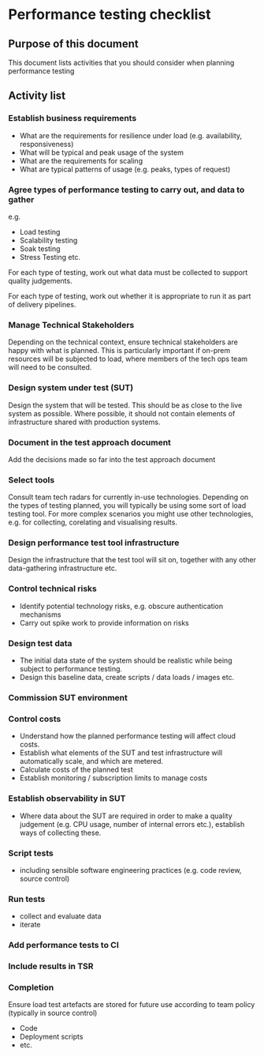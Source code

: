 # Performance testing checklist

## Purpose of this document
This document lists activities that you should consider when planning performance testing

## Activity list

### Establish business requirements
- What are the requirements for resilience under load (e.g. availability, responsiveness)
- What will be typical and peak usage of the system
- What are the requirements for scaling
- What are typical patterns of usage (e.g. peaks, types of request)

### Agree types of performance testing to carry out, and data to gather
e.g.
- Load testing
- Scalability testing
- Soak testing
- Stress Testing
etc.

For each type of testing, work out what data must be collected to support quality judgements.

For each type of testing, work out whether it is appropriate to run it as part of delivery pipelines.

### Manage Technical Stakeholders
Depending on the technical context, ensure technical stakeholders are happy with what is planned.  This is particularly important if on-prem resources will be subjected to load, where members of the tech ops team will need to be consulted.

### Design system under test (SUT)
Design the system that will be tested.  This should be as close to the live system as possible.  Where possible, it should not contain elements of infrastructure shared with production systems.

### Document in the test approach document
Add the decisions made so far into the test approach document
 
### Select tools
Consult team tech radars for currently in-use technologies.
Depending on the types of testing planned, you will typically be using some sort of load testing tool.  For more complex scenarios you might use other technologies, e.g. for collecting, corelating and visualising results.
 
### Design performance test tool infrastructure
Design the infrastructure that the test tool will sit on, together with any other data-gathering infrastructure etc.

### Control technical risks
- Identify potential technology risks, e.g. obscure authentication mechanisms
- Carry out spike work to provide information on risks

### Design test data
- The initial data state of the system should be realistic while being subject to performance testing.
- Design this baseline data, create scripts / data loads / images etc.

### Commission SUT environment
 
### Control costs
- Understand how the planned performance testing will affect cloud costs.
- Establish what elements of the SUT and test infrastructure will automatically scale, and which are metered.  
- Calculate costs of the planned test
- Establish monitoring / subscription limits to manage costs

### Establish observability in SUT
- Where data about the SUT are required in order to make a quality judgement (e.g. CPU usage, number of internal errors etc.), establish ways of collecting these.

### Script tests
- including sensible software engineering practices (e.g. code review, source control)

### Run tests
- collect and evaluate data
- iterate

### Add performance tests to CI

### Include results in TSR

### Completion
Ensure load test artefacts are stored for future use according to team policy (typically in source control)
- Code
- Deployment scripts
- etc.




